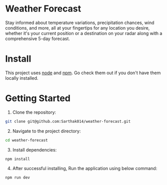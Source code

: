 # Weather Forecast

Stay informed about temperature variations, precipitation chances, wind conditions, and more, all at your fingertips for any location you desire, whether it's your current position or a destination on your radar along with a comprehensive 5-day forecast.

# Install

This project uses [node](https://nodejs.org/en) and [npm](https://www.npmjs.com/). Go check them out if you don't have them locally installed.

# Getting Started

1. Clone the repository:
```bash
git clone git@github.com:Sarthak014/weather-forecast.git
```

2. Navigate to the project directory:
```bash
cd weather-forecast
```

3. Install dependencies:
```bash
npm install
```

4. After successful installing, Run the application using below command:
```bash
npm run dev
```

